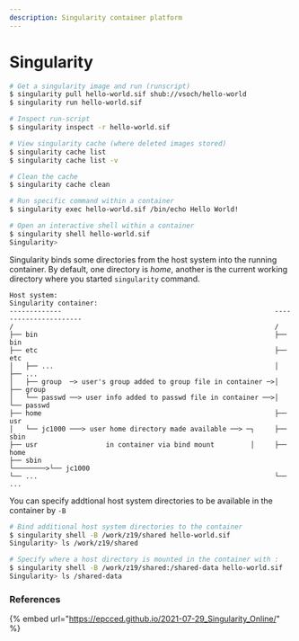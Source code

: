 ```yaml
---
description: Singularity container platform
---
```


# Singularity

```bash
# Get a singularity image and run (runscript)
$ singularity pull hello-world.sif shub://vsoch/hello-world
$ singularity run hello-world.sif

# Inspect run-script
$ singularity inspect -r hello-world.sif

# View singularity cache (where deleted images stored)
$ singularity cache list
$ singularity cache list -v

# Clean the cache 
$ singularity cache clean

# Run specific command within a container
$ singularity exec hello-world.sif /bin/echo Hello World!

# Open an interactive shell within a container
$ singularity shell hello-world.sif 
Singularity> 
```

Singularity binds some directories from the host system into the running container. By default, one directory is _home_, another is the current working directory where you started `singularity` command.&#x20;

```
Host system:                                                      Singularity container:
-------------                                                     ----------------------
/                                                                 /
├── bin                                                           ├── bin
├── etc                                                           ├── etc
│   ├── ...                                                       │   ├── ...
│   ├── group  ─> user's group added to group file in container ─>│   ├── group
│   └── passwd ──> user info added to passwd file in container ──>│   └── passwd
├── home                                                          ├── usr
│   └── jc1000 ───> user home directory made available ──> ─┐     ├── sbin
├── usr                 in container via bind mount         │     ├── home
├── sbin                                                    └────────>└── jc1000
└── ...                                                           └── ...

```

You can specify addtional host system directories to be available in the container by `-B`

```bash
# Bind additional host system directories to the container
$ singularity shell -B /work/z19/shared hello-world.sif
Singularity> ls /work/z19/shared

# Specify where a host directory is mounted in the container with :
$ singularity shell -B /work/z19/shared:/shared-data hello-world.sif
Singularity> ls /shared-data
```

### References

{% embed url="https://epcced.github.io/2021-07-29_Singularity_Online/" %}
